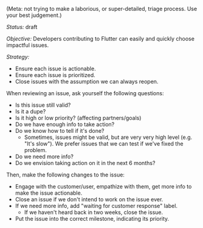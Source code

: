 (Meta: not trying to make a laborious, or super-detailed, triage process. Use your best judgement.)

*Status:* draft

*Objective:* Developers contributing to Flutter can easily and quickly choose impactful issues.

*Strategy:*

* Ensure each issue is actionable.
* Ensure each issue is prioritized. 
* Close issues with the assumption we can always reopen.

When reviewing an issue, ask yourself the following questions:

* Is this issue still valid?
* Is it a dupe?
* Is it high or low priority? (affecting partners/goals)
* Do we have enough info to take action?
* Do we know how to tell if it's done?
  * Sometimes, issues might be valid, but are very very high level (e.g. "It's slow"). We prefer issues that we can test if we've fixed the problem.
* Do we need more info?
* Do we envision taking action on it in the next 6 months?

Then, make the following changes to the issue:

* Engage with the customer/user, empathize with them, get more info to make the issue actionable.
* Close an issue if we don't intend to work on the issue ever.
* If we need more info, add "waiting for customer response" label.
  * If we haven't heard back in two weeks, close the issue.
* Put the issue into the correct milestone, indicating its priority.